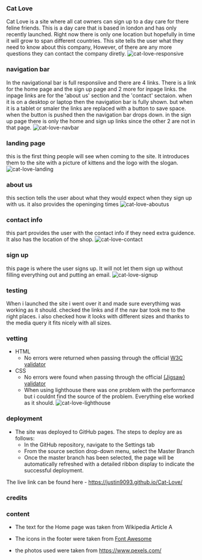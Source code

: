 ### Cat Love

Cat Love is a site where all cat owners can sign up to a day care for there feline friends. This is a day care that is based in london and has only recently launched. Right now there is only one location but hopefully in time it will grow to span different countries. This site tells the user what they need to know about this company, However, of there are any more questions they can contact the company diretly.
![cat-love-responsive](https://github.com/justin9093/Cat-Love/assets/157045354/c5368541-2a81-461b-a2c0-15d7fc4dbb22)


### navigation bar
In the navigational bar is full responsiive and there are 4 links. There is a link for the home page and the sign up page and 2 more for inpage links. the inpage links are for the 'about us' section and the 'contact' sectaion. when it is on a desktop or laptop then the navigation bar is fully shown. but when it is a tablet or smaler the links are replaced with a button to save space. when the button is pushed then the navigation bar drops down. in the sign up page there is only the home and sign up links since the other 2 are not in that page.
![cat-love-navbar](https://github.com/justin9093/Cat-Love/assets/157045354/12294d99-95b0-493c-92a4-3376f38c0b55)


### landing page
this is the first thing people will see when coming to the site. It introduces them to the site with a picture of kittens and the logo with the slogan.
![cat-love-landing](https://github.com/justin9093/Cat-Love/assets/157045354/51b75b2d-2aad-4531-b623-552bd19a6827)

### about us
this section tells the user about what they would expect when they sign up with us. it also provides the openinging times
![cat-love-aboutus](https://github.com/justin9093/Cat-Love/assets/157045354/cf7858e6-9d1b-4486-abc6-4c4bb8825c5c)


### contact info
this part provides the user with the contact info if they need extra guidence. It also has the location of the shop.
![cat-love-contact](https://github.com/justin9093/Cat-Love/assets/157045354/ffb717ab-ea99-45ec-b364-617ec8dff8b2)


### sign up
this page is where the user signs up. It will not let them sign up without filling everything out and putting an email.
![cat-love-signup](https://github.com/justin9093/Cat-Love/assets/157045354/dee25fb6-6653-453a-aec2-1dc4c1213598)


### testing
When i launched the site i went over it and made sure everythimg was working as it should. checked the links and if the nav bar took me to the right places. i also checked how it looks with different sizes and thanks to the media query it fits nicely with all sizes.

### vetting
- HTML
  - No errors were returned when passing through the official [W3C validator](https://validator.w3.org/nu/?doc=https%3A%2F%2Fcode-institute-org.github.io%2Flove-running-2.0%2Findex.html)
- CSS
  - No errors were found when passing through the official [(Jigsaw) validator](https://jigsaw.w3.org/css-validator/validator?uri=https%3A%2F%2Fvalidator.w3.org%2Fnu%2F%3Fdoc%3Dhttps%253A%252F%252Fcode-institute-org.github.io%252Flove-running-2.0%252Findex.html&profile=css3svg&usermedium=all&warning=1&vextwarning=&lang=en#css)
  - When using lighthouse there was one problem with the performance but i couldnt find the source of the problem. Everything else worked as it should.
    ![cat-love-lighthouse](https://github.com/justin9093/Cat-Love/assets/157045354/993d993e-51b8-4652-9274-d5287b3d1239)


### deployment
- The site was deployed to GitHub pages. The steps to deploy are as follows: 
  - In the GitHub repository, navigate to the Settings tab 
  - From the source section drop-down menu, select the Master Branch
  - Once the master branch has been selected, the page will be automatically refreshed with a detailed ribbon display to indicate the successful deployment. 

The live link can be found here - https://justin9093.github.io/Cat-Love/

### credits

### content
- The text for the Home page was taken from Wikipedia Article A
- The icons in the footer were taken from [Font Awesome](https://fontawesome.com/)

- the photos used were taken from https://www.pexels.com/
